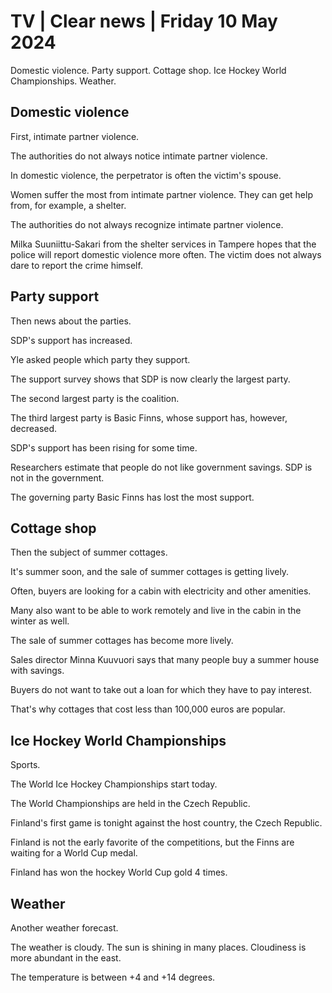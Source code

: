 # TV \| Clear news \| Friday 10 May 2024

Domestic violence. Party support. Cottage shop. Ice Hockey World Championships. Weather.

## Domestic violence

First, intimate partner violence.

The authorities do not always notice intimate partner violence.

In domestic violence, the perpetrator is often the victim's spouse.

Women suffer the most from intimate partner violence. They can get help from, for example, a shelter.

The authorities do not always recognize intimate partner violence.

Milka Suuniittu-Sakari from the shelter services in Tampere hopes that the police will report domestic violence more often. The victim does not always dare to report the crime himself.

## Party support

Then news about the parties.

SDP's support has increased.

Yle asked people which party they support.

The support survey shows that SDP is now clearly the largest party.

The second largest party is the coalition.

The third largest party is Basic Finns, whose support has, however, decreased.

SDP's support has been rising for some time.

Researchers estimate that people do not like government savings. SDP is not in the government.

The governing party Basic Finns has lost the most support.

## Cottage shop

Then the subject of summer cottages.

It's summer soon, and the sale of summer cottages is getting lively.

Often, buyers are looking for a cabin with electricity and other amenities.

Many also want to be able to work remotely and live in the cabin in the winter as well.

The sale of summer cottages has become more lively.

Sales director Minna Kuuvuori says that many people buy a summer house with savings.

Buyers do not want to take out a loan for which they have to pay interest.

That's why cottages that cost less than 100,000 euros are popular.

## Ice Hockey World Championships

Sports.

The World Ice Hockey Championships start today.

The World Championships are held in the Czech Republic.

Finland's first game is tonight against the host country, the Czech Republic.

Finland is not the early favorite of the competitions, but the Finns are waiting for a World Cup medal.

Finland has won the hockey World Cup gold 4 times.

## Weather

Another weather forecast.

The weather is cloudy. The sun is shining in many places. Cloudiness is more abundant in the east.

The temperature is between +4 and +14 degrees.
